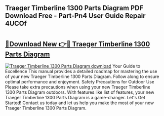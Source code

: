 ## Traeger Timberline 1300 Parts Diagram PDF Download Free - Part-Pn4 User Guide Repair 4UCOf

# <h2><a href="http://dfi6k4y.blite.top/?on=Traeger+Timberline+1300+Parts+Diagram">🔗Download New 👉🔴 Traeger Timberline 1300 Parts Diagram</a></h2>

[![Traeger Timberline 1300 Parts Diagram download](https://i.imgur.com/lujVjoI.png)](http://dfi6k4y.blite.top/?on=Traeger+Timberline+1300+Parts+Diagram)
Your Guide to Excellence This manual provides a detailed roadmap for mastering the use of your new Traeger Timberline 1300 Parts Diagram. Follow along to ensure optimal performance and enjoyment. Safety Precautions for Outdoor Use Please take extra precautions when using your new Traeger Timberline 1300 Parts Diagram outdoors. With features like list of features, your new Traeger Timberline 1300 Parts Diagram is a game-changer. Let's Get Started! Contact us today and let us help you make the most of your new Traeger Timberline 1300 Parts Diagram.
